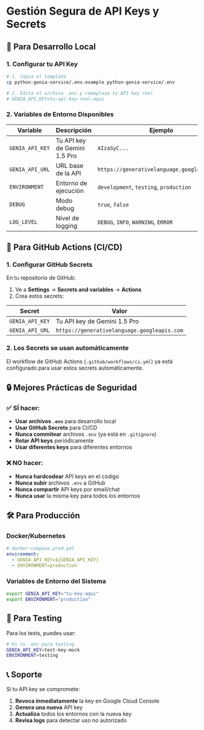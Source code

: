 # Gestión Segura de API Keys y Secrets

## 🔐 Para Desarrollo Local

### 1. Configurar tu API Key

```bash
# 1. Copia el template
cp python-genia-service/.env.example python-genia-service/.env

# 2. Edita el archivo .env y reemplaza tu API key real
# GENIA_API_KEY=tu-api-key-real-aqui
```

### 2. Variables de Entorno Disponibles

| Variable | Descripción | Ejemplo |
|----------|-------------|---------|
| `GENIA_API_KEY` | Tu API key de Gemini 1.5 Pro | `AIzaSyC...` |
| `GENIA_API_URL` | URL base de la API | `https://generativelanguage.googleapis.com` |
| `ENVIRONMENT` | Entorno de ejecución | `development`, `testing`, `production` |
| `DEBUG` | Modo debug | `true`, `false` |
| `LOG_LEVEL` | Nivel de logging | `DEBUG`, `INFO`, `WARNING`, `ERROR` |

## 🚀 Para GitHub Actions (CI/CD)

### 1. Configurar GitHub Secrets

En tu repositorio de GitHub:
1. Ve a **Settings** → **Secrets and variables** → **Actions**
2. Crea estos secrets:

| Secret | Valor |
|--------|-------|
| `GENIA_API_KEY` | Tu API key de Gemini 1.5 Pro |
| `GENIA_API_URL` | `https://generativelanguage.googleapis.com` |

### 2. Los Secrets se usan automáticamente

El workflow de GitHub Actions (`.github/workflows/ci.yml`) ya está configurado para usar estos secrets automáticamente.

## 🔒 Mejores Prácticas de Seguridad

### ✅ SÍ hacer:
- **Usar archivos `.env`** para desarrollo local
- **Usar GitHub Secrets** para CI/CD
- **Nunca commitear** archivos `.env` (ya está en `.gitignore`)
- **Rotar API keys** periódicamente
- **Usar diferentes keys** para diferentes entornos

### ❌ NO hacer:
- **Nunca hardcodear** API keys en el código
- **Nunca subir** archivos `.env` a GitHub
- **Nunca compartir** API keys por email/chat
- **Nunca usar** la misma key para todos los entornos

## 🛠️ Para Producción

### Docker/Kubernetes
```yaml
# docker-compose.prod.yml
environment:
  - GENIA_API_KEY=${GENIA_API_KEY}
  - ENVIRONMENT=production
```

### Variables de Entorno del Sistema
```bash
export GENIA_API_KEY="tu-key-aqui"
export ENVIRONMENT="production"
```

## 🧪 Para Testing

Para los tests, puedes usar:
```bash
# En tu .env para testing
GENIA_API_KEY=test-key-mock
ENVIRONMENT=testing
```

## 📞 Soporte

Si tu API key se compromete:
1. **Revoca inmediatamente** la key en Google Cloud Console
2. **Genera una nueva** API key
3. **Actualiza** todos los entornos con la nueva key
4. **Revisa logs** para detectar uso no autorizado 